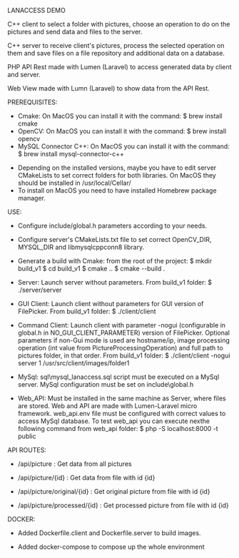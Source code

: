 LANACCESS DEMO

C++ client to select a folder with pictures, choose an operation to do on the pictures and send data and files to the server.

C++ server to receive client's pictures, process the selected operation on them and save files on a file repository and additional data on a database.

PHP API Rest made with Lumen (Laravel) to access generated data by client and server.

Web View made with Lumn (Laravel) to show data from the API Rest.

PREREQUISITES:
   - Cmake: On MacOS you can install it with the command:
         $ brew install cmake
   - OpenCV: On MacOS you can install it with the command: 
         $ brew install opencv
   - MySQL Connector C++: On MacOS you can install it with the command: 
         $ brew install mysql-connector-c++
   * Depending on the installed versions, maybe you have to edit server CMakeLists to set correct folders for both libraries. On MacOS they should be installed in /usr/local/Cellar/
   * To install on MacOS you need to have installed Homebrew package manager.
 
USE:
   - Configure include/global.h parameters according to your needs.

   - Configure server's CMakeLists.txt file to set correct OpenCV_DIR, MYSQL_DIR and libmysqlcppconn8 library.

   - Generate a build with Cmake: from the root of the project:
      $ mkdir build_v1
      $ cd build_v1
      $ cmake ..
      $ cmake --build .

   - Server: Launch server without parameters. From build_v1 folder:
      $ ./server/server

   - GUI Client: Launch client without parameters for GUI version of FilePicker. From build_v1 folder:
      $ ./client/client

   - Command Client: Launch client with parameter -nogui (configurable in global.h in NO_GUI_CLIENT_PARAMETER) version of FilePicker. Optional parameters if non-Gui mode is used are hostname/ip, image processing operation (int value from PictureProcessingOperation) and full path to pictures folder, in that order. From build_v1 folder:
      $ ./client/client -nogui server 1 /usr/src/client/images/folder1

   - MySql: sql\mysql_lanaccess.sql script must be executed on a MySql server. MySql configuration must be set on include\global.h

   - Web_API: Must be installed in the same machine as Server, where files are stored. Web and API are made with Lumen-Laravel micro framework. web_api\.env file must be configured with correct values to access MySql database. To test web_api you can execute nexthe following command from web_api folder:
      $ php -S localhost:8000 -t public

API ROUTES:
   - /api/picture : Get data from all pictures

   - /api/picture/{id} : Get data from file with id {id} 

   - /api/picture/original/{id} : Get original picture from file with id {id}

   - /api/picture/processed/{id} : Get processed picture from file with id {id}

DOCKER:

   - Added Dockerfile.client and Dockerfile.server to build images.

   - Added docker-compose to compose up the whole environment
